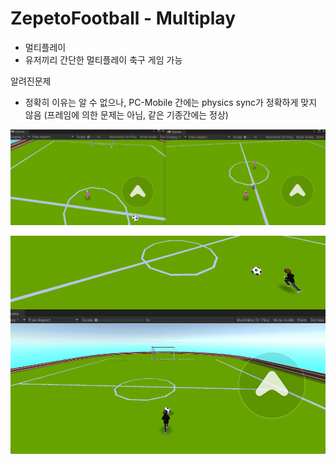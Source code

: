 # ZepetoFootball - Multiplay

 - 멀티플레이
 - 유저끼리 간단한 멀티플레이 축구 게임 가능

알려진문제
 - 정확히 이유는 알 수 없으나, PC-Mobile 간에는 physics sync가 정확하게 맞지 않음 (프레임에 의한 문제는 아님, 같은 기종간에는 정상)
    
![gif](Animation2.gif)  

![gif](Animation.gif)
